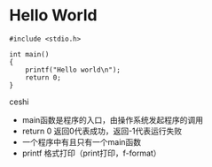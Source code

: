 # Hello World

```
#include <stdio.h>

int main()
{
    printf("Hello world\n");
    return 0;
}
```

ceshi 

* main函数是程序的入口，由操作系统发起程序的调用
* return 0 返回0代表成功，返回-1代表运行失败
* 一个程序中有且只有一个main函数
* printf 格式打印（print打印，f-format）